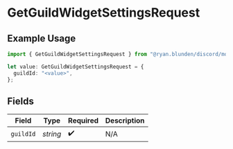 # GetGuildWidgetSettingsRequest

## Example Usage

```typescript
import { GetGuildWidgetSettingsRequest } from "@ryan.blunden/discord/models/operations";

let value: GetGuildWidgetSettingsRequest = {
  guildId: "<value>",
};
```

## Fields

| Field              | Type               | Required           | Description        |
| ------------------ | ------------------ | ------------------ | ------------------ |
| `guildId`          | *string*           | :heavy_check_mark: | N/A                |